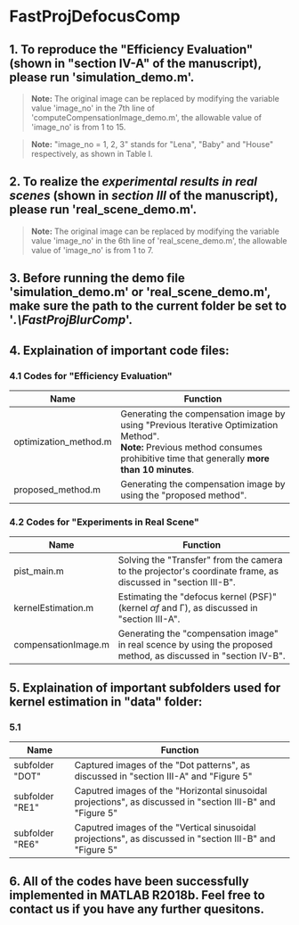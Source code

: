 # FastProjDefocusComp
## 1. To reproduce the "Efficiency Evaluation" (shown in "section Ⅳ-A" of the manuscript), please run 'simulation_demo.m'.
> **Note:**  The original image can be replaced by modifying the variable value 'image_no' in the 7th line of 'computeCompensationImage_demo.m', the allowable value of 'image_no' is from 1 to 15.

> **Note:**  "image_no = 1, 2, 3" stands for "Lena", "Baby" and "House" respectively, as shown in Table I.

## 2. To realize the *experimental results in real scenes* (shown in *section Ⅲ* of the manuscript), please run 'real_scene_demo.m'.
> **Note:** The original image can be replaced by modifying the variable value 'image_no' in the 6th line of 'real_scene_demo.m', the allowable value of 'image_no' is from 1 to 7.

## 3. Before running the demo file 'simulation_demo.m' or 'real_scene_demo.m', make sure the path to the current folder be set to '*.\FastProjBlurComp*'.

## 4.  Explaination of important code files:
### 4.1 Codes for "Efficiency Evaluation"

|Name|Function|
|----|--------|
|optimization_method.m| Generating the compensation image by using "Previous Iterative Optimization Method". <br> **Note:** Previous method consumes prohibitive time that generally **more than 10 minutes**.|
|proposed_method.m| Generating the compensation image by using the "proposed method".|

### 4.2 Codes for "Experiments in Real Scene"

|Name|Function|
|----|--------|
|pist_main.m| Solving the "Transfer" from the camera to the projector's coordinate frame, as discussed in "section Ⅲ-B".|
|kernelEstimation.m| Estimating the "defocus kernel (PSF)" (kernel *αf* and Γ), as discussed in "section Ⅲ-A".|
|compensationImage.m| Generating the "compensation image" in real scence by using the proposed method, as discussed in "section Ⅳ-B". |

## 5.  Explaination of important subfolders used for kernel estimation in "data" folder:
### 5.1 
|Name|Function|
|----|--------|
|subfolder "DOT"| Captured images of the "Dot patterns", as discussed in "section Ⅲ-A" and "Figure 5"|
|subfolder "RE1"| Caputred images of the "Horizontal sinusoidal projections", as discussed in "section Ⅲ-B" and "Figure 5"|
|subfolder "RE6"| Caputred images of the "Vertical sinusoidal projections", as discussed in "section Ⅲ-B" and "Figure 5"|

## 6. All of the codes have been successfully implemented in MATLAB R2018b. Feel free to contact us if you have any further quesitons.



